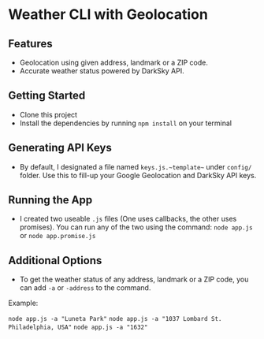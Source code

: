 # Weather CLI with Geolocation

## Features

* Geolocation using given address, landmark or a ZIP code.
* Accurate weather status powered by DarkSky API.

## Getting Started

* Clone this project
* Install the dependencies by running `npm install` on your terminal

## Generating API Keys

* By default, I designated a file named `keys.js.~template~` under `config/` folder. Use this to fill-up your Google Geolocation and DarkSky API keys.

## Running the App

* I created two useable `.js` files (One uses callbacks, the other uses promises). You can run any of the two using the command: `node app.js` or `node app.promise.js`

## Additional Options

* To get the weather status of any address, landmark or a ZIP code, you can add `-a` or `-address` to the command.

Example: 

`node app.js -a "Luneta Park"`
`node app.js -a "1037 Lombard St. Philadelphia, USA"`
`node app.js -a "1632"`